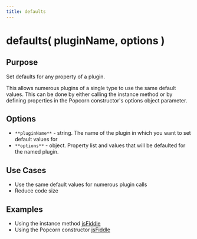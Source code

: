 ```yaml
---
title: defaults
---
```

# defaults( pluginName, options ) #

## Purpose ##

Set defaults for any property of a plugin.

This allows numerous plugins of a single type to use the same default values. This can be done by either calling the instance method or by defining properties in the Popcorn constructor's options object parameter.

## Options ##

* `**pluginName**` - string. The name of the plugin in which you want to set default values for
* `**options**` - object. Property list and values that will be defaulted for the named plugin.

## Use Cases ##

* Use the same default values for numerous plugin calls
* Reduce code size

## Examples ##

* Using the instance method [jsFiddle](http://jsfiddle.net/popcornjs/mMXnf/)
* Using the Popcorn constructor [jsFiddle](http://jsfiddle.net/popcornjs/HhjGv/)
